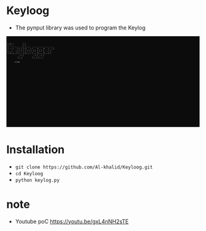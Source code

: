 # Keyloog

- The pynput library was used to program the Keylog

![clarification](https://raw.githubusercontent.com/Al-khalid/Keyloog/master/a.png?token=GHSAT0AAAAAABOTK4YSEVO5YPONVRBPEF7AYO4V7OQ)




# Installation
   * `git clone https://github.com/Al-khalid/Keyloog.git`
   * `cd Keyloog`
   * `python keylog.py`


# note
- Youtube poC https://youtu.be/gxL4nNH2sTE
